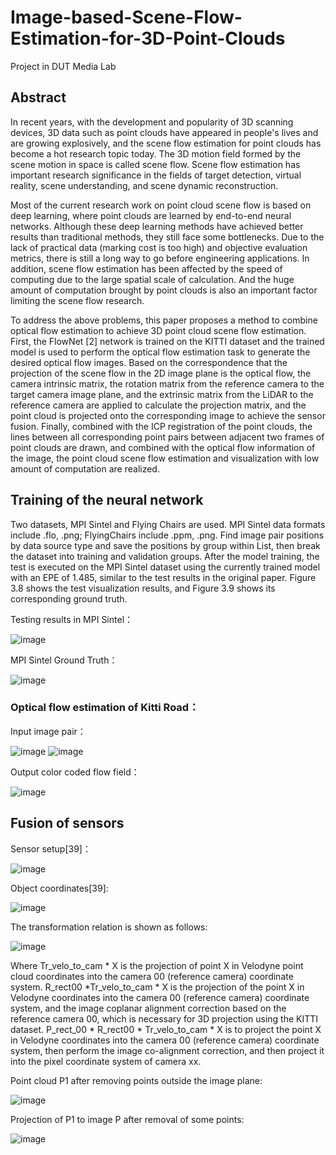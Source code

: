 # Image-based-Scene-Flow-Estimation-for-3D-Point-Clouds
Project in DUT Media Lab

## Abstract
In recent years, with the development and popularity of 3D scanning devices, 3D data such as point clouds have appeared in people's lives and are growing explosively, and the scene flow estimation for point clouds has become a hot research topic today. The 3D motion field formed by the scene motion in space is called scene flow. Scene flow estimation has important research significance in the fields of target detection, virtual reality, scene understanding, and scene dynamic reconstruction. 

Most of the current research work on point cloud scene flow is based on deep learning, where point clouds are learned by end-to-end neural networks. Although these deep learning methods have achieved better results than traditional methods, they still face some bottlenecks. Due to the lack of practical data (marking cost is too high) and objective evaluation metrics, there is still a long way to go before engineering applications. In addition, scene flow estimation has been affected by the speed of computing due to the large spatial scale of calculation. And the huge amount of computation brought by point clouds is also an important factor limiting the scene flow research. 

To address the above problems, this paper proposes a method to combine optical flow estimation to achieve 3D point cloud scene flow estimation. First, the FlowNet [2] network is trained on the KITTI dataset and the trained model is used to perform the optical flow estimation task to generate the desired optical flow images. Based on the correspondence that the projection of the scene flow in the 2D image plane is the optical flow, the camera intrinsic matrix, the rotation matrix from the reference camera to the target camera image plane, and the extrinsic matrix from the LiDAR to the reference camera are applied to calculate the projection matrix, and the point cloud is projected onto the corresponding image to achieve the sensor fusion. Finally, combined with the ICP registration of the point clouds, the lines between all corresponding point pairs between adjacent two frames of point clouds are drawn, and combined with the optical flow information of the image, the point cloud scene flow estimation and visualization with low amount of computation are realized.

## Training of the neural network
Two datasets, MPI Sintel and Flying Chairs are used. MPI Sintel data formats include .flo, .png; FlyingChairs include .ppm, .png. Find image pair positions by data source type and save the positions by group within List, then break the dataset into training and validation groups. After the model training, the test is executed on the MPI Sintel dataset using the currently trained model with an EPE of 1.485, similar to the test results in the original paper. Figure 3.8 shows the test visualization results, and Figure 3.9 shows its corresponding ground truth.

Testing results in MPI Sintel：

![image](https://user-images.githubusercontent.com/95701078/201511189-9136eeb0-847c-40b4-bf96-bbb1c5928686.png)

MPI Sintel Ground Truth：

![image](https://user-images.githubusercontent.com/95701078/201511195-c819561f-9500-4923-b41c-97c0dfdc05ce.png)
### Optical flow estimation of Kitti Road：
Input image pair：

![image](https://user-images.githubusercontent.com/95701078/201511073-bf237298-2724-4053-9e93-a031bd5ce33f.png)
![image](https://user-images.githubusercontent.com/95701078/201511075-08b9644c-a463-4dc9-bac9-229d97fb000e.png)

Output color coded flow field：

![image](https://user-images.githubusercontent.com/95701078/201511077-b8f0c197-c372-4a7b-8c03-5464d23b2378.png)

## Fusion of sensors
Sensor setup[39]：

![image](https://user-images.githubusercontent.com/95701078/201511620-491be2b7-c231-4a7f-900c-c8c90297692f.png)

Object coordinates[39]:

![image](https://user-images.githubusercontent.com/95701078/201511646-0fa7e2cc-f87a-4626-bc94-7a82fc0150e2.png)

The transformation relation is shown as follows:

![image](https://user-images.githubusercontent.com/95701078/201511714-f0e515fd-5a2b-4355-9396-7526fa02b678.png)

Where Tr_velo_to_cam * X is the projection of point X in Velodyne point cloud coordinates into the camera 00 (reference camera) coordinate system. R_rect00 *Tr_velo_to_cam * X is the projection of the point X in Velodyne coordinates into the camera 00 (reference camera) coordinate system, and the image coplanar alignment correction based on the reference camera 00, which is necessary for 3D projection using the KITTI dataset. P_rect_00 * R_rect00 * Tr_velo_to_cam * X is to project the point X in Velodyne coordinates into the camera 00 (reference camera) coordinate system, then perform the image co-alignment correction, and then project it into the pixel coordinate system of camera xx.

Point cloud P1 after removing points outside the image plane:

![image](https://user-images.githubusercontent.com/95701078/201511753-40d7d508-6958-4d38-9260-4ad5d683aa3d.png)

Projection of P1 to image P after removal of some points:

![image](https://user-images.githubusercontent.com/95701078/201511769-8a237994-c1dc-4f52-baa4-b25482dbef42.png)


